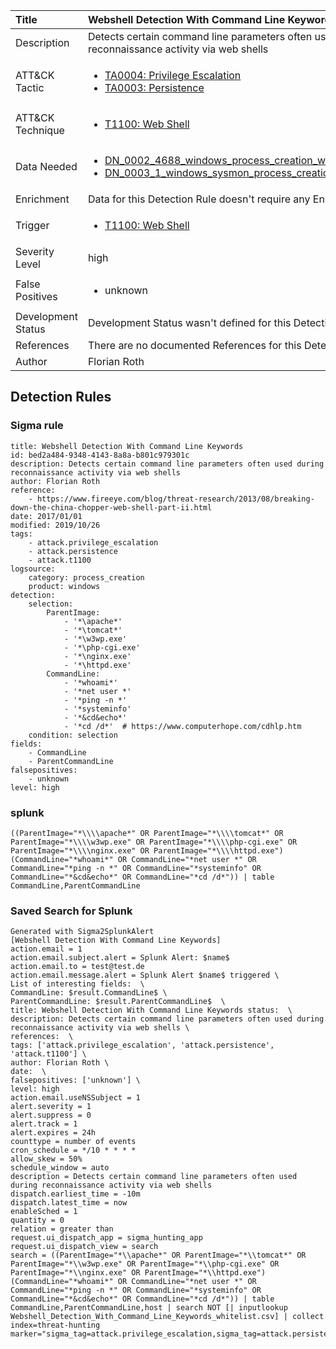 | Title                | Webshell Detection With Command Line Keywords                                                                                                                                                 |
|:---------------------|:------------------------------------------------------------------------------------------------------------------------------------------------------------|
| Description          | Detects certain command line parameters often used during reconnaissance activity via web shells                                                                                                                                           |
| ATT&amp;CK Tactic    |  <ul><li>[TA0004: Privilege Escalation](https://attack.mitre.org/tactics/TA0004)</li><li>[TA0003: Persistence](https://attack.mitre.org/tactics/TA0003)</li></ul>  |
| ATT&amp;CK Technique | <ul><li>[T1100: Web Shell](https://attack.mitre.org/techniques/T1100)</li></ul>  |
| Data Needed          | <ul><li>[DN_0002_4688_windows_process_creation_with_commandline](../Data_Needed/DN_0002_4688_windows_process_creation_with_commandline.md)</li><li>[DN_0003_1_windows_sysmon_process_creation](../Data_Needed/DN_0003_1_windows_sysmon_process_creation.md)</li></ul>  |
| Enrichment           |  Data for this Detection Rule doesn't require any Enrichments.  |
| Trigger              | <ul><li>[T1100: Web Shell](../Triggers/T1100.md)</li></ul>  |
| Severity Level       | high |
| False Positives      | <ul><li>unknown</li></ul>  |
| Development Status   |  Development Status wasn't defined for this Detection Rule yet  |
| References           |  There are no documented References for this Detection Rule yet  |
| Author               | Florian Roth |


## Detection Rules

### Sigma rule

```
title: Webshell Detection With Command Line Keywords
id: bed2a484-9348-4143-8a8a-b801c979301c
description: Detects certain command line parameters often used during reconnaissance activity via web shells
author: Florian Roth
reference:
    - https://www.fireeye.com/blog/threat-research/2013/08/breaking-down-the-china-chopper-web-shell-part-ii.html
date: 2017/01/01
modified: 2019/10/26
tags:
    - attack.privilege_escalation
    - attack.persistence
    - attack.t1100
logsource:
    category: process_creation
    product: windows
detection:
    selection:
        ParentImage:
            - '*\apache*'
            - '*\tomcat*'
            - '*\w3wp.exe'
            - '*\php-cgi.exe'
            - '*\nginx.exe'
            - '*\httpd.exe'
        CommandLine:
            - '*whoami*'
            - '*net user *'
            - '*ping -n *'
            - '*systeminfo'
            - '*&cd&echo*'
            - '*cd /d*'  # https://www.computerhope.com/cdhlp.htm
    condition: selection
fields:
    - CommandLine
    - ParentCommandLine
falsepositives:
    - unknown
level: high

```





### splunk
    
```
((ParentImage="*\\\\apache*" OR ParentImage="*\\\\tomcat*" OR ParentImage="*\\\\w3wp.exe" OR ParentImage="*\\\\php-cgi.exe" OR ParentImage="*\\\\nginx.exe" OR ParentImage="*\\\\httpd.exe") (CommandLine="*whoami*" OR CommandLine="*net user *" OR CommandLine="*ping -n *" OR CommandLine="*systeminfo" OR CommandLine="*&cd&echo*" OR CommandLine="*cd /d*")) | table CommandLine,ParentCommandLine
```






### Saved Search for Splunk

```
Generated with Sigma2SplunkAlert
[Webshell Detection With Command Line Keywords]
action.email = 1
action.email.subject.alert = Splunk Alert: $name$
action.email.to = test@test.de
action.email.message.alert = Splunk Alert $name$ triggered \
List of interesting fields:  \
CommandLine: $result.CommandLine$ \
ParentCommandLine: $result.ParentCommandLine$  \
title: Webshell Detection With Command Line Keywords status:  \
description: Detects certain command line parameters often used during reconnaissance activity via web shells \
references:  \
tags: ['attack.privilege_escalation', 'attack.persistence', 'attack.t1100'] \
author: Florian Roth \
date:  \
falsepositives: ['unknown'] \
level: high
action.email.useNSSubject = 1
alert.severity = 1
alert.suppress = 0
alert.track = 1
alert.expires = 24h
counttype = number of events
cron_schedule = */10 * * * *
allow_skew = 50%
schedule_window = auto
description = Detects certain command line parameters often used during reconnaissance activity via web shells
dispatch.earliest_time = -10m
dispatch.latest_time = now
enableSched = 1
quantity = 0
relation = greater than
request.ui_dispatch_app = sigma_hunting_app
request.ui_dispatch_view = search
search = ((ParentImage="*\\apache*" OR ParentImage="*\\tomcat*" OR ParentImage="*\\w3wp.exe" OR ParentImage="*\\php-cgi.exe" OR ParentImage="*\\nginx.exe" OR ParentImage="*\\httpd.exe") (CommandLine="*whoami*" OR CommandLine="*net user *" OR CommandLine="*ping -n *" OR CommandLine="*systeminfo" OR CommandLine="*&cd&echo*" OR CommandLine="*cd /d*")) | table CommandLine,ParentCommandLine,host | search NOT [| inputlookup Webshell_Detection_With_Command_Line_Keywords_whitelist.csv] | collect index=threat-hunting marker="sigma_tag=attack.privilege_escalation,sigma_tag=attack.persistence,sigma_tag=attack.t1100,level=high"
```
